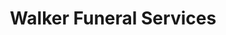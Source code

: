 ---
title: "Walker Funeral Services"
url: /springfield/walker-funeral-services/
shop: Bestattungen
---